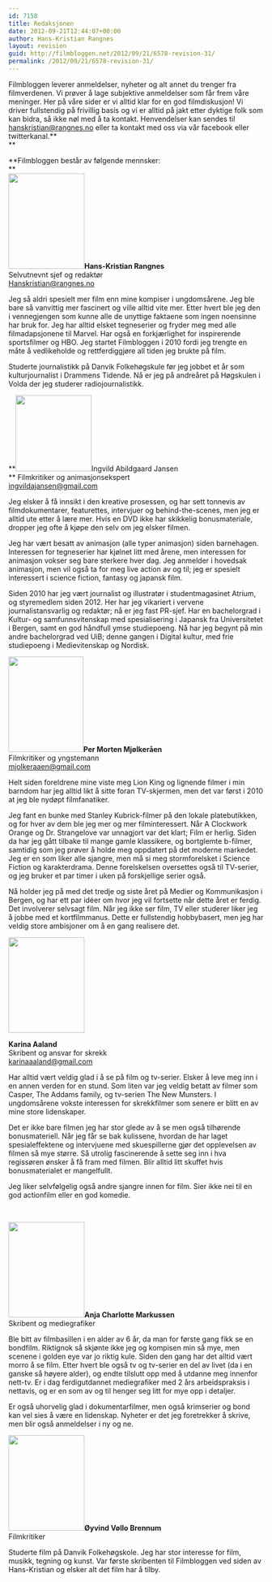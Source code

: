 ```yaml
---
id: 7158
title: Redaksjonen
date: 2012-09-21T12:44:07+00:00
author: Hans-Kristian Rangnes
layout: revision
guid: http://filmbloggen.net/2012/09/21/6578-revision-31/
permalink: /2012/09/21/6578-revision-31/
---
```

Filmbloggen leverer anmeldelser, nyheter og alt annet du trenger fra filmverdenen. Vi prøver å lage subjektive anmeldelser som får frem våre meninger. Her på våre sider er vi alltid klar for en god filmdiskusjon! Vi driver fullstendig på frivillig basis og vi er alltid på jakt etter dyktige folk som kan bidra, så ikke nøl med å ta kontakt. Henvendelser kan sendes til hanskristian@rangnes.no eller ta kontakt med oss via vår facebook eller twitterkanal.**  
** 

**Filmbloggen består av følgende mennsker:  
**  
**<img class="size-full wp-image-6579 alignleft" src="http://filmbloggen.net/wp-content/uploads//2012/08/hansi3.jpg" alt="" width="150" height="188" />Hans-Kristian Rangnes**  
Selvutnevnt sjef og redaktør  
Hanskristian@rangnes.no

Jeg så aldri spesielt mer film enn mine kompiser i ungdomsårene. Jeg ble bare så vanvittig mer fascinert og ville alltid vite mer. Etter hvert ble jeg den i vennegjengen som kunne alle de unyttige faktaene som ingen noensinne har bruk for. Jeg har alltid elsket tegneserier og fryder meg med alle filmadapsjonene til Marvel. Har også en forkjærlighet for inspirerende sportsfilmer og HBO. Jeg startet Filmbloggen i 2010 fordi jeg trengte en måte å vedlikeholde og rettferdiggjøre all tiden jeg brukte på film.

Studerte journalistikk på Danvik Folkehøgskule før jeg jobbet et år som kulturjournalist i Drammens Tidende. Nå er jeg på andreåret på Høgskulen i Volda der jeg studerer radiojournalistikk.

**<a href="http://filmbloggen.net/redaksjonen/img_1127/" rel="attachment wp-att-6691"><img class="alignleft size-thumbnail wp-image-6691" src="http://filmbloggen.net/wp-content/uploads//2012/08/IMG_1127-150x150.jpg" alt="" width="150" height="150" /></a>Ingvild Abildgaard Jansen  
** Filmkritiker og animasjonsekspert  
ingvildajansen@gmail.com

Jeg elsker å få innsikt i den kreative prosessen, og har sett tonnevis av filmdokumentarer, featurettes, intervjuer og behind-the-scenes, men jeg er alltid ute etter å lære mer. Hvis en DVD ikke har skikkelig bonusmateriale, dropper jeg ofte å kjøpe den selv om jeg elsker filmen.

Jeg har vært besatt av animasjon (alle typer animasjon) siden barnehagen. Interessen for tegneserier har kjølnet litt med årene, men interessen for animasjon vokser seg bare sterkere hver dag. Jeg anmelder i hovedsak animasjon, men vil også ta for meg live action av og til; jeg er spesielt interessert i science fiction, fantasy og japansk film.

Siden 2010 har jeg vært journalist og illustratør i studentmagasinet Atrium, og styremedlem siden 2012. Her har jeg vikariert i vervene journalistansvarlig og redaktør; nå er jeg fast PR-sjef. Har en bachelorgrad i Kultur- og samfunnsvitenskap med spesialisering i Japansk fra Universitetet i Bergen, samt en god håndfull ymse studiepoeng. Nå har jeg begynt på min andre bachelorgrad ved UiB; denne gangen i Digital kultur, med frie studiepoeng i Medievitenskap og Nordisk.

**<a href="http://filmbloggen.net/redaksjonen/221953_10150170140848632_4055344_n/" rel="attachment wp-att-6594"><img class="alignleft size-thumbnail wp-image-6594" src="http://filmbloggen.net/wp-content/uploads//2012/08/221953_10150170140848632_4055344_n-150x150.jpg" alt="" width="148" height="188" /></a>Per Morten Mjølkeråen**  
Filmkritiker og yngstemann  
mjolkeraaen@gmail.com

Helt siden foreldrene mine viste meg Lion King og lignende filmer i min barndom har jeg alltid likt å sitte foran TV-skjermen, men det var først i 2010 at jeg ble nydøpt filmfanatiker.

Jeg fant en bunke med Stanley Kubrick-filmer på den lokale platebutikken, og for hver av dem ble jeg mer og mer filminteressert. Når A Clockwork Orange og Dr. Strangelove var unnagjort var det klart; Film er herlig. Siden da har jeg gått tilbake til mange gamle klassikere, og bortglemte b-filmer, samtidig som jeg prøver å holde meg oppdatert på det moderne markedet. Jeg er en som liker alle sjangre, men må si meg stormforelsket i Science Fiction og karakterdrama. Denne forelskelsen oversettes også til TV-serier, og jeg bruker et par timer i uken på forskjellige serier også.

Nå holder jeg på med det tredje og siste året på Medier og Kommunikasjon i Bergen, og har ett par idéer om hvor jeg vil fortsette når dette året er ferdig. Det involverer selvsagt film. Når jeg ikke ser film, TV eller studerer liker jeg å jobbe med et kortfilmmanus. Dette er fullstendig hobbybasert, men jeg har veldig store ambisjoner om å en gang realisere det.

<img class="size-thumbnail wp-image-7136 alignleft" src="http://filmbloggen.net/wp-content/uploads//2012/08/DSC_0984-150x150.jpg" alt="" width="150" height="188" /> 

**Karina Aaland**  
Skribent og ansvar for skrekk  
karinaaaland@gmail.com

Har alltid vært veldig glad i å se på film og tv-serier. Elsker å leve meg inn i en annen verden for en stund. Som liten var jeg veldig betatt av filmer som Casper, The Addams family, og tv-serien The New Munsters. I ungdomsårene vokste interessen for skrekkfilmer som senere er blitt en av mine store lidenskaper.

Det er ikke bare filmen jeg har stor glede av å se men også tilhørende bonusmateriell. Når jeg får se bak kulissene, hvordan de har laget spesialeffektene og intervjuene med skuespillerne gjør det opplevelsen av filmen så mye større. Så utrolig fascinerende å sette seg inn i hva regissøren ønsker å få fram med filmen. Blir alltid litt skuffet hvis bonusmaterialet er mangelfullt.

Jeg liker selvfølgelig også andre sjangre innen for film. Sier ikke nei til en god actionfilm eller en god komedie.

&nbsp;

**<a href="http://filmbloggen.net/redaksjonen/filmbloggen/" rel="attachment wp-att-6597"><img class="alignleft size-thumbnail wp-image-6597" src="http://filmbloggen.net/wp-content/uploads//2012/08/Filmbloggen-150x150.jpg" alt="" width="150" height="188" /></a>Anja Charlotte Markussen**  
Skribent og mediegrafiker

Ble bitt av filmbasillen i en alder av 6 år, da man for første gang fikk se en bondfilm. Riktignok så skjønte ikke jeg og kompisen min så mye, men scenene i golden eye var jo riktig kule. Siden den gang har det alltid vært morro å se film. Etter hvert ble også tv og tv-serier en del av livet (da i en ganske så høyere alder), og endte tilslutt opp med å utdanne meg innenfor nett-tv. Er i dag ferdigutdannet mediegrafiker med 2 års arbeidspraksis i nettavis, og er en som av og til henger seg litt for mye opp i detaljer.

Er også uhorvelig glad i dokumentarfilmer, men også krimserier og bond kan vel sies å være en lidenskap. Nyheter er det jeg foretrekker å skrive, men blir også anmeldelser i ny og ne.

**<a href="http://filmbloggen.net/redaksjonen/attachment/6589/" rel="attachment wp-att-6589"><img class="size-large wp-image-6589 alignleft" src="http://filmbloggen.net/wp-content/uploads//2012/08/SDC14324-464x620.jpg" alt="" width="150" height="188" /></a>Øyvind Vøllo Brennum**  
Filmkritiker

Studerte film på Danvik Folkehøgskole. Jeg har stor interesse for film, musikk, tegning og kunst. Var første skribenten til Filmbloggen ved siden av Hans-Kristian og elsker alt det film har å tilby.